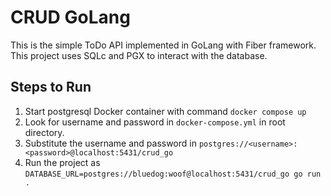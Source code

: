# CRUD GoLang

This is the simple ToDo API implemented in GoLang with Fiber framework. This project uses SQLc and PGX to interact with the database.

## Steps to Run

1. Start postgresql Docker container with command `docker compose up`
2. Look for username and password in `docker-compose.yml` in root directory.
3. Substitute the username and password in `postgres://<username>:<password>@localhost:5431/crud_go`
4. Run the project as `DATABASE_URL=postgres://bluedog:woof@localhost:5431/crud_go go run .`